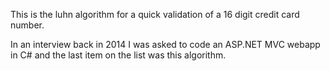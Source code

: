 This is the luhn algorithm for a quick validation of a 16 digit credit card number.

In an interview back in 2014 I was asked to code an ASP.NET MVC webapp in C# and the last item on the list was this algorithm. 

